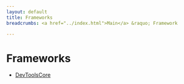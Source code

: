 ```yaml
---
layout: default
title: Frameworks
breadcrumbs: <a href="../index.html">Main</a> &raquo; Framework

---
```


Frameworks
===========================================


 * [DevToolsCore](Frameworks/DevToolsCore.html)